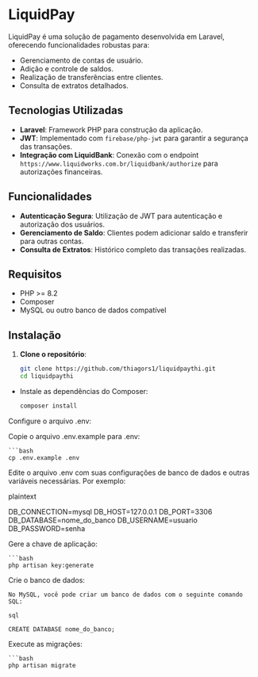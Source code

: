 # LiquidPay

LiquidPay é uma solução de pagamento desenvolvida em Laravel, oferecendo funcionalidades robustas para:
- Gerenciamento de contas de usuário.
- Adição e controle de saldos.
- Realização de transferências entre clientes.
- Consulta de extratos detalhados.

## Tecnologias Utilizadas
- **Laravel**: Framework PHP para construção da aplicação.
- **JWT**: Implementado com `firebase/php-jwt` para garantir a segurança das transações.
- **Integração com LiquidBank**: Conexão com o endpoint `https://www.liquidworks.com.br/liquidbank/authorize` para autorizações financeiras.

## Funcionalidades
- **Autenticação Segura**: Utilização de JWT para autenticação e autorização dos usuários.
- **Gerenciamento de Saldo**: Clientes podem adicionar saldo e transferir para outras contas.
- **Consulta de Extratos**: Histórico completo das transações realizadas.

## Requisitos

- PHP >= 8.2
- Composer
- MySQL ou outro banco de dados compatível

## Instalação

1. **Clone o repositório**:

   ```bash
   git clone https://github.com/thiagors1/liquidpaythi.git
   cd liquidpaythi

- Instale as dependências do Composer:

    ```bash
    composer install

Configure o arquivo .env:

Copie o arquivo .env.example para .env:

    ```bash
    cp .env.example .env

Edite o arquivo .env com suas configurações de banco de dados e outras variáveis necessárias. Por exemplo:

plaintext

DB_CONNECTION=mysql
DB_HOST=127.0.0.1
DB_PORT=3306
DB_DATABASE=nome_do_banco
DB_USERNAME=usuario
DB_PASSWORD=senha

Gere a chave de aplicação:

    ```bash
    php artisan key:generate

Crie o banco de dados:

    No MySQL, você pode criar um banco de dados com o seguinte comando SQL:

    sql

    CREATE DATABASE nome_do_banco;

Execute as migrações:

    ```bash
    php artisan migrate